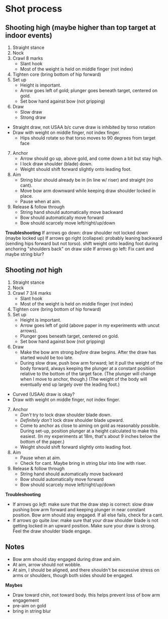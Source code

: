 # Shot process

## Shooting high (maybe higher than top target at indoor events)
1. Straight stance
2. Nock
3. Crawl 8 marks
	- Slant hook
	- Most of the weight is held on middle finger (not index)
4. Tighten core (bring bottom of hip forward)
5. Set up
	- Height is important.
	- Arrow goes left of gold; plunger goes beneath target, centered on gold.
	- Set bow hand against bow (not gripping)
6. Draw
	- Slow draw
	- Strong draw
  - Straight draw, not USAA b/c curve draw is inhibited by torso rotation
  - Draw with weight on middle finger, not index finger.
	- Hips should rotate so that torso moves to 90 degrees from target face
7. Anchor
	- Arrow should go up, above gold, and come down a bit but stay high.
	- I lock draw shoulder (blade) down.
	- Weight should shift forward slightly onto leading foot.
8. Aim
	- String blur should already be in (in line w/ riser) and straight (no cant).
	- Move bow arm downward while keeping draw shoulder locked in place.
	- Pause when at aim.
9. Release & follow through
	- String hand should automatically move backward
	- Bow should automatically move forward
	- Bow should scarcely move left/right/up/down

**Troubleshooting**
If arrows go down:
	draw shoulder not locked down (maybe locked up)
If arrows go right (collapse): probably leaning backward (sending hips forward but not torso).
	shift weight onto leading foot during anchoring
	"shoulders back" on draw side
If arrows go left:
	Fix cant and maybe string blur?

## Shooting _not_ high
1. Straight stance
2. Nock
3. Crawl 7 3/4 marks
	- Slant hook
	- Most of the weight is held on middle finger (not index)
4. Tighten core (bring bottom of hip forward)
5. Set up
	- Height is important.
	- Arrow goes left of gold (above paper in my experiments with uncut arrows).
	- Plunger goes beneath target, centered on gold.
	- Set bow hand against bow (not gripping)
6. Draw
	- Make the bow arm strong _before_ draw begins. After the draw has started would be too late.
	- During slow draw, push bow arm forward; let it pull the weight of the body forward, always keeping the plunger at a constant positiion relative to the bottom of the target face. (The plunger will change when I move to anchor, though.) (The weight of the body will eventually end up largely over the leading foot.)
  - Curved (USAA) draw is okay?
  - Draw with weight on middle finger, not index finger.
7. Anchor
	- _Don't_ try to lock draw shoulder blade down.
	- _Definitely don't_ lock draw shoulder blade upward.
	- Come to anchor as close to aiming on gold as reasonably possible. During set-up, position plunger at a height calculated to make this easiest. (In my experiments at 18m, that's about 9 inches below the bottom of the paper.)
	- Weight should shift forward slightly onto leading foot.
8. Aim
	- Pause when at aim.
	- Check for cant. Maybe bring in string blur into line with riser.
9. Release & follow through
	- String hand should automatically move backward
	- Bow should automatically move forward
	- Bow should scarcely move left/right/up/down

**Troubleshooting**
- If arrows go _left_: make sure that the draw step is correct: slow draw pushing bow arm forward and keeping plunger in near constant position. Bow arm should stay engaged. If all else fails, check for a cant.
- If arrows go quite _low_: make sure that your draw shoulder blade is not getting locked in an upward position. Make sure your draw is strong. Feel the draw shoulder blade engage.

## Notes
- Bow arm should stay engaged during draw and aim.
- At aim, arrow should not wobble.
- At aim, I should be aligned, and there shouldn't be excessive stress on arms or shoulders, though both sides should be engaged.

**Maybes**
- Draw toward chin, not toward body. this helps prevent loss of bow arm engagement
- pre-aim on gold
- bring in string blur

